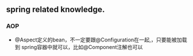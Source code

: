 ## spring related knowledge.

### AOP
- @Aspect定义的bean，不一定要跟@Configuration在一起,，只要能被加载到 spring容器中就可以，比如@Component注解也可以
